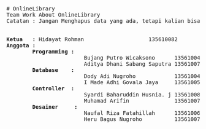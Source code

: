<pre># OnlineLibrary
Team Work About OnlineLibrary
Catatan : Jangan Menghapus data yang ada, tetapi kalian bisa menambahkan nama anda sebagai anggota.


<b>Ketua   :</b> Hidayat Rohman                    135610082
<b>Anggota :</b> 
		<b>Programming :</b>
						Bujang Putro Wicaksono		135610046
		  				Aditya Dhani Sabang Saputra	135610075
		<b>Database    :</b> 
						Dody Adi Nugroho			135610048
						I Made Adhi Govala Jaya		135610053
		<b>Controller  :</b>
						Syardi Baharuddin Husnia. j	135610080
		  				Muhamad Arifin				135610079
		<b>Desainer     :</b>
		  				Naufal Riza Fatahillah		135610064
		  				Heru Bagus Nugroho			135610072
		  
		  
</pre>
